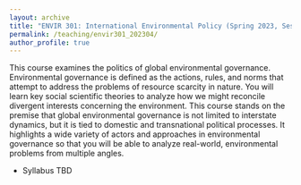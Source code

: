 ```yaml
---
layout: archive
title: "ENVIR 301: International Environmental Policy (Spring 2023, Session 4)"
permalink: /teaching/envir301_202304/
author_profile: true
--- 
```


This course examines the politics of global environmental governance. Environmental governance is defined as the actions, rules, and norms that attempt to address the problems of resource scarcity in nature. You will learn key social scientific theories to analyze how we might reconcile divergent interests concerning the environment. This course stands on the premise that global environmental governance is not limited to interstate dynamics, but it is tied to domestic and transnational political processes. It highlights a wide variety of actors and approaches in environmental governance so that you will be able to analyze real-world, environmental problems from multiple angles.

- Syllabus TBD


